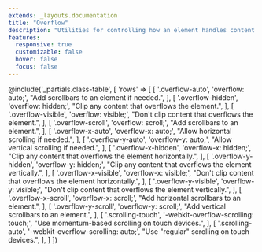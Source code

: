 ```yaml
---
extends: _layouts.documentation
title: "Overflow"
description: "Utilities for controlling how an element handles content that is too large for the container."
features:
  responsive: true
  customizable: false
  hover: false
  focus: false
---
```


@include('_partials.class-table', [
  'rows' => [
    [
      '.overflow-auto',
      'overflow: auto;',
      "Add scrollbars to an element if needed.",
    ],
    [
      '.overflow-hidden',
      'overflow: hidden;',
      "Clip any content that overflows the element.",
    ],
    [
      '.overflow-visible',
      'overflow: visible;',
      "Don't clip content that overflows the element.",
    ],
    [
      '.overflow-scroll',
      'overflow: scroll;',
      "Add scrollbars to an element.",
    ],
    [
      '.overflow-x-auto',
      'overflow-x: auto;',
      "Allow horizontal scrolling if needed.",
    ],
    [
      '.overflow-y-auto',
      'overflow-y: auto;',
      "Allow vertical scrolling if needed.",
    ],
    [
      '.overflow-x-hidden',
      'overflow-x: hidden;',
      "Clip any content that overflows the element horizontally.",
    ],
    [
      '.overflow-y-hidden',
      'overflow-y: hidden;',
      "Clip any content that overflows the element vertically.",
    ],
    [
      '.overflow-x-visible',
      'overflow-x: visible;',
      "Don't clip content that overflows the element horizontally.",
    ],
    [
      '.overflow-y-visible',
      'overflow-y: visible;',
      "Don't clip content that overflows the element vertically.",
    ],
    [
      '.overflow-x-scroll',
      'overflow-x: scroll;',
      "Add horizontal scrollbars to an element.",
    ],
    [
      '.overflow-y-scroll',
      'overflow-y: scroll;',
      "Add vertical scrollbars to an element.",
    ],
    [
      '.scrolling-touch',
      '-webkit-overflow-scrolling: touch;',
      "Use momentum-based scrolling on touch devices.",
    ],
    [
      '.scrolling-auto',
      '-webkit-overflow-scrolling: auto;',
      "Use \"regular\" scrolling on touch devices.",
    ],
  ]
])

